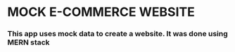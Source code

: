 # MOCK E-COMMERCE WEBSITE

### This app uses mock data to create a website. It was done using MERN stack
